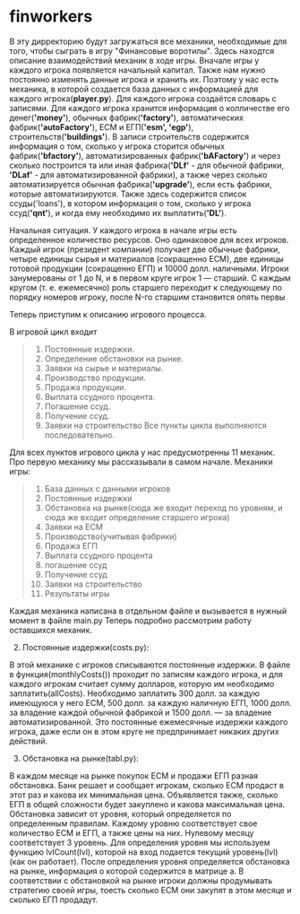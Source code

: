 # finworkers
  В эту дирректорию будут загружаться все механики, необходимые для того, чтобы сыграть в игру "Финансовые воротилы". Здесь находтся описание взаимодействий механик в ходе игры.
  Вначале игры у каждого игрока появляется начальный капитал. Также нам нужно постоянно изменять данные игрока и хранить их. Поэтому у нас есть механика, в которой создается база данных с информацией для каждого игрока(**player.py**). Для каждого игрока создаётся словарь с записями. Для каждого игрока хранится информация о колличестве его денег(**'money'**), обычных фабрик(**'factory'**), автоматических фабрик(**'autoFactory'**), ЕСМ и ЕГП(**'esm', 'egp'**), строительств(**'buildings'**). В записи строительств содержится информация о том, сколько у игрока сторится обычных фабрик(**'bfactory'**), автоматизированных фабрик(**'bAFactory'**) и через сколько построится та или иная фабрика(**'DLf'** - для обычной фабрики, **'DLaf'** - для автоматизированной фабрики), а также через сколько автоматизируется обычная фабрика(**'upgrade'**), если есть фабрики, которые автоматизируются. Также здесь содержится список ссуды('loans'), в котором  информация о том, сколько у игрока ссуд(**'qnt'**), и когда ему необходимо их выплатить(**'DL'**). 
  
  Начальная ситуация. У каждого игрока в начале игры есть определенное количество ресурсов. Оно одинаковое для всех игроков. Каждый игрок (президент компании) получает две обычные фабрики, четыре единицы сырья и материалов (сокращенно ЕСМ), две единицы готовой продукции (сокращенно ЕГП) и 10000 долл. наличными. Игроки занумерованы от 1 до N, и в первом круге игрок 1 — старший. С каждым кругом (т. е. ежемесячно) роль старшего переходит к следующему по порядку номеров игроку, после N-го старшим становится опять первы
  
  Теперь приступим к описанию игрового процесса.
  
  В игровой цикл входит 
> 1. Постоянные издержки. 
> 2. Определение обстановки на рынке.
> 3. Заявки на сырье и материалы. 
> 4. Производство продукции.
> 5. Продажа продукции.
> 6. Выплата ссудного процента.
> 7. Погашение ссуд.
> 8. Получение ссуд.
> 9. Заявки на строительство
Все пункты цикла выполняются последовательно.

Для всех пунктов игрового цикла у нас предусмотренны 11 механик. Про первую механику мы рассказывали в самом начале.
Механики игры:
> 1) База данных с данными игроков
> 2) Постоянные издержки
> 3) Обстановка на рынке(сюда же входит переход по уровням, и сюда же входит определение старшего игрока)
> 4) Заявки на ЕСМ
> 5) Производство(учитывая фабрики)
> 6) Продажа ЕГП
> 7) Выплата ссудного процента
> 8) погашение ссуд
> 9) Получение ссуд
> 10) Заявки на строительство
> 11) Результаты игры

Каждая механика написана в отдельном файле и вызывается в нужный момент в файле main.py
Теперь подробно рассмотрим работу оставшихся механик.

2. Постоянные издержки(costs.py):
  
  В этой механике с игроков списываются постоянные издержки. В файле в функция(monthlyCosts()) проходит по записям каждого игрока, и для каждого игрокам  считает сумму долларов, которую им необходимо заплатить(allCosts). Необходимо заплатить 300 долл. за каждую имеющуюся у него ЕСМ, 500 долл. за каждую наличную ЕГП, 1000 долл. за владение каждой обычной фабрикой и 1500 долл. — за владение автоматизированной. Это постоянные ежемесячные издержки каждого игрока, даже если он в этом круге не предпринимает никаких других действий.
  
3. Обстановка на рынке(tabl.py):
  
  В каждом месяце на рынке покупок ЕСМ и продажи ЕГП разная обстановка. Банк решает и сообщает игрокам, сколько ЕСМ продаст в этот раз и какова их минимальная цена. Объявляется также, сколько ЕГП в общей сложности будет закуплено и какова максимальная цена. Обстановка зависит от уровня, который определяется по определенным правилам. Каждому уровню соответствует свое количество ЕСМ и ЕГП, а также цены на них. Нулевому месяцу соответствует 3 уровень. Для определения уровня мы используем функцию lvlCount(lvl), которой на вход подается текущий уровень(lvl)(как он работает). После определения уровня определяется обстановка на рынке, информация о которой содержится в матрице a. В соответствии с обстановкой на рынке игроки должны продумывать стратегию своей игры, тоесть сколько ЕСМ они закупят в этом месяце и сколько ЕГП продадут.

